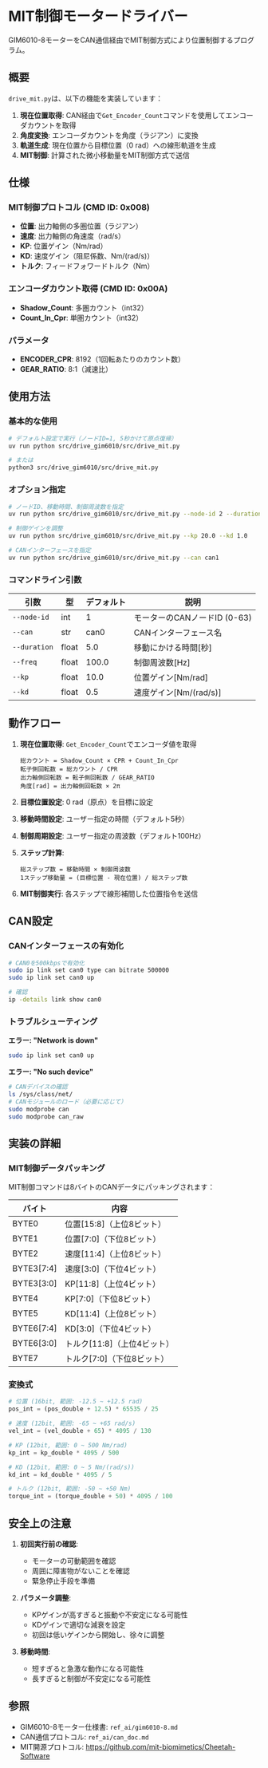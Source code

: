# MIT制御モータードライバー

GIM6010-8モーターをCAN通信経由でMIT制御方式により位置制御するプログラム。

## 概要

`drive_mit.py`は、以下の機能を実装しています：

1. **現在位置取得**: CAN経由で`Get_Encoder_Count`コマンドを使用してエンコーダカウントを取得
2. **角度変換**: エンコーダカウントを角度（ラジアン）に変換
3. **軌道生成**: 現在位置から目標位置（0 rad）への線形軌道を生成
4. **MIT制御**: 計算された微小移動量をMIT制御方式で送信

## 仕様

### MIT制御プロトコル (CMD ID: 0x008)

- **位置**: 出力軸側の多圏位置（ラジアン）
- **速度**: 出力軸側の角速度（rad/s）
- **KP**: 位置ゲイン（Nm/rad）
- **KD**: 速度ゲイン（阻尼係数、Nm/(rad/s)）
- **トルク**: フィードフォワードトルク（Nm）

### エンコーダカウント取得 (CMD ID: 0x00A)

- **Shadow_Count**: 多圏カウント（int32）
- **Count_In_Cpr**: 単圏カウント（int32）

### パラメータ

- **ENCODER_CPR**: 8192（1回転あたりのカウント数）
- **GEAR_RATIO**: 8:1（減速比）

## 使用方法

### 基本的な使用

```bash
# デフォルト設定で実行（ノードID=1, 5秒かけて原点復帰）
uv run python src/drive_gim6010/src/drive_mit.py

# または
python3 src/drive_gim6010/src/drive_mit.py
```

### オプション指定

```bash
# ノードID、移動時間、制御周波数を指定
uv run python src/drive_gim6010/src/drive_mit.py --node-id 2 --duration 10.0 --freq 200.0

# 制御ゲインを調整
uv run python src/drive_gim6010/src/drive_mit.py --kp 20.0 --kd 1.0

# CANインターフェースを指定
uv run python src/drive_gim6010/src/drive_mit.py --can can1
```

### コマンドライン引数

| 引数 | 型 | デフォルト | 説明 |
|------|-----|-----------|------|
| `--node-id` | int | 1 | モーターのCANノードID (0-63) |
| `--can` | str | can0 | CANインターフェース名 |
| `--duration` | float | 5.0 | 移動にかける時間[秒] |
| `--freq` | float | 100.0 | 制御周波数[Hz] |
| `--kp` | float | 10.0 | 位置ゲイン[Nm/rad] |
| `--kd` | float | 0.5 | 速度ゲイン[Nm/(rad/s)] |

## 動作フロー

1. **現在位置取得**: `Get_Encoder_Count`でエンコーダ値を取得
   ```
   総カウント = Shadow_Count × CPR + Count_In_Cpr
   転子側回転数 = 総カウント / CPR
   出力軸側回転数 = 転子側回転数 / GEAR_RATIO
   角度[rad] = 出力軸側回転数 × 2π
   ```

2. **目標位置設定**: 0 rad（原点）を目標に設定

3. **移動時間設定**: ユーザー指定の時間（デフォルト5秒）

4. **制御周期設定**: ユーザー指定の周波数（デフォルト100Hz）

5. **ステップ計算**:
   ```
   総ステップ数 = 移動時間 × 制御周波数
   1ステップ移動量 = (目標位置 - 現在位置) / 総ステップ数
   ```

6. **MIT制御実行**: 各ステップで線形補間した位置指令を送信

## CAN設定

### CANインターフェースの有効化

```bash
# CAN0を500kbpsで有効化
sudo ip link set can0 type can bitrate 500000
sudo ip link set can0 up

# 確認
ip -details link show can0
```

### トラブルシューティング

**エラー: "Network is down"**
```bash
sudo ip link set can0 up
```

**エラー: "No such device"**
```bash
# CANデバイスの確認
ls /sys/class/net/
# CANモジュールのロード（必要に応じて）
sudo modprobe can
sudo modprobe can_raw
```

## 実装の詳細

### MIT制御データパッキング

MIT制御コマンドは8バイトのCANデータにパッキングされます：

| バイト | 内容 |
|--------|------|
| BYTE0 | 位置[15:8]（上位8ビット） |
| BYTE1 | 位置[7:0]（下位8ビット） |
| BYTE2 | 速度[11:4]（上位8ビット） |
| BYTE3[7:4] | 速度[3:0]（下位4ビット） |
| BYTE3[3:0] | KP[11:8]（上位4ビット） |
| BYTE4 | KP[7:0]（下位8ビット） |
| BYTE5 | KD[11:4]（上位8ビット） |
| BYTE6[7:4] | KD[3:0]（下位4ビット） |
| BYTE6[3:0] | トルク[11:8]（上位4ビット） |
| BYTE7 | トルク[7:0]（下位8ビット） |

### 変換式

```python
# 位置 (16bit, 範囲: -12.5 ~ +12.5 rad)
pos_int = (pos_double + 12.5) * 65535 / 25

# 速度 (12bit, 範囲: -65 ~ +65 rad/s)
vel_int = (vel_double + 65) * 4095 / 130

# KP (12bit, 範囲: 0 ~ 500 Nm/rad)
kp_int = kp_double * 4095 / 500

# KD (12bit, 範囲: 0 ~ 5 Nm/(rad/s))
kd_int = kd_double * 4095 / 5

# トルク (12bit, 範囲: -50 ~ +50 Nm)
torque_int = (torque_double + 50) * 4095 / 100
```

## 安全上の注意

1. **初回実行前の確認**:
   - モーターの可動範囲を確認
   - 周囲に障害物がないことを確認
   - 緊急停止手段を準備

2. **パラメータ調整**:
   - KPゲインが高すぎると振動や不安定になる可能性
   - KDゲインで適切な減衰を設定
   - 初回は低いゲインから開始し、徐々に調整

3. **移動時間**:
   - 短すぎると急激な動作になる可能性
   - 長すぎると制御が不安定になる可能性

## 参照

- GIM6010-8モーター仕様書: `ref_ai/gim6010-8.md`
- CAN通信プロトコル: `ref_ai/can_doc.md`
- MIT開源プロトコル: https://github.com/mit-biomimetics/Cheetah-Software
